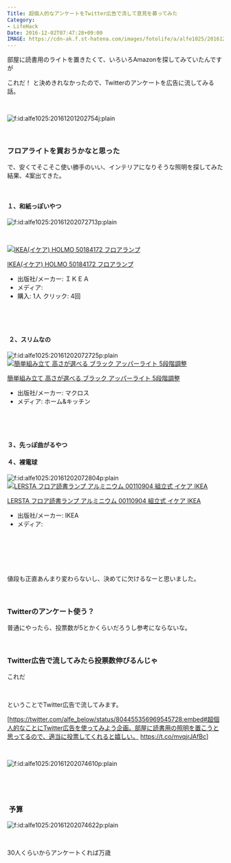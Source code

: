 ```yaml
---
Title: 超個人的なアンケートをTwitter広告で流して意見を募ってみた
Category:
- LifeHack
Date: 2016-12-02T07:47:28+09:00
IMAGE: https://cdn-ak.f.st-hatena.com/images/fotolife/a/alfe1025/20161201/20161201202754.jpg
---
```



部屋に読書用のライトを置きたくて、いろいろAmazonを探してみていたんですが

これだ！ と決めきれなかったので、Twitterのアンケートを広告に流してみる話。

 

<img class="hatena-fotolife" title="f:id:alfe1025:20161201202754j:plain" src="https://cdn-ak.f.st-hatena.com/images/fotolife/a/alfe1025/20161201/20161201202754.jpg" alt="f:id:alfe1025:20161201202754j:plain" />

 

### フロアライトを買おうかなと思った


で、安くてそこそこ使い勝手のいい、インテリアになりそうな照明を探してみた結果、4案出てきた。

 
<h4>１、和紙っぽいやつ</h4>

<img class="hatena-fotolife" title="f:id:alfe1025:20161202072713p:plain" src="https://cdn-ak.f.st-hatena.com/images/fotolife/a/alfe1025/20161202/20161202072713.png" alt="f:id:alfe1025:20161202072713p:plain" />

 
<div class="freezed">
<div class="external-link-detail"><a href="https://www.amazon.co.jp/exec/obidos/ASIN/B005PUTLXW/ab1025-22/"><img class="external-link-detail-image" title="IKEA(イケア) HOLMO 50184172 フロアランプ" src="https://ecx.images-amazon.com/images/I/31dlkQFgjAL._SL160_.jpg" alt="IKEA(イケア) HOLMO 50184172 フロアランプ" /></a>
<div class="external-link-detail-info">
<p class="external-link-detail-title"><a href="https://www.amazon.co.jp/exec/obidos/ASIN/B005PUTLXW/ab1025-22/">IKEA(イケア) HOLMO 50184172 フロアランプ</a>
<ul>
<li><span class="external-link-detail-label">出版社/メーカー:</span> ＩＫＥＡ</li>
<li><span class="external-link-detail-label">メディア:</span></li>
<li><span class="external-link-detail-label">購入</span>: 1人 <span class="external-link-detail-label">クリック</span>: 4回</li>

</ul>
</div>
<div class="external-link-detail-foot"> </div>
</div>
</div>

 
<h4> ２、スリムなの</h4>

<img class="hatena-fotolife" title="f:id:alfe1025:20161202072725p:plain" src="https://cdn-ak.f.st-hatena.com/images/fotolife/a/alfe1025/20161202/20161202072725.png" alt="f:id:alfe1025:20161202072725p:plain" />
<div class="freezed">
<div class="external-link-detail"><a href="https://www.amazon.co.jp/exec/obidos/ASIN/B00XOH4TNK/ab1025-22/"><img class="external-link-detail-image" title="簡単組み立て 高さが選べる ブラック アッパーライト 5段階調整" src="https://ecx.images-amazon.com/images/I/21soiBlL1DL._SL160_.jpg" alt="簡単組み立て 高さが選べる ブラック アッパーライト 5段階調整" /></a>
<div class="external-link-detail-info">
<p class="external-link-detail-title"><a href="https://www.amazon.co.jp/exec/obidos/ASIN/B00XOH4TNK/ab1025-22/">簡単組み立て 高さが選べる ブラック アッパーライト 5段階調整</a>
<ul>
<li><span class="external-link-detail-label">出版社/メーカー:</span> マクロス</li>
<li><span class="external-link-detail-label">メディア:</span> ホーム&amp;キッチン</li>

</ul>
</div>
<div class="external-link-detail-foot"> </div>
</div>
</div>

 
<h4>３、先っぽ曲がるやつ</h4>
<h4>４、裸電球</h4>

<img class="hatena-fotolife" title="f:id:alfe1025:20161202072804p:plain" src="https://cdn-ak.f.st-hatena.com/images/fotolife/a/alfe1025/20161202/20161202072804.png" alt="f:id:alfe1025:20161202072804p:plain" />
<div class="freezed">
<div class="external-link-detail"><a href="https://www.amazon.co.jp/exec/obidos/ASIN/B005F5I0YI/ab1025-22/"><img class="external-link-detail-image" title="LERSTA フロア読書ランプ アルミニウム 00110904 組立式 イケア IKEA" src="https://ecx.images-amazon.com/images/I/316OVgIYWeL._SL160_.jpg" alt="LERSTA フロア読書ランプ アルミニウム 00110904 組立式 イケア IKEA" /></a>
<div class="external-link-detail-info">
<p class="external-link-detail-title"><a href="https://www.amazon.co.jp/exec/obidos/ASIN/B005F5I0YI/ab1025-22/">LERSTA フロア読書ランプ アルミニウム 00110904 組立式 イケア IKEA</a>
<ul>
<li><span class="external-link-detail-label">出版社/メーカー:</span> IKEA</li>
<li><span class="external-link-detail-label">メディア:</span></li>

</ul>
</div>
<div class="external-link-detail-foot"> </div>
</div>
</div>

 

 

値段も正直あんまり変わらないし、決めてに欠けるなーと思いました。

 

### Twitterのアンケート使う？


普通にやったら、投票数が5とかくらいだろうし参考にならないな。

 

### Twitter広告で流してみたら投票数伸びるんじゃ


これだ

 

ということでTwitter広告で流してみます。

[https://twitter.com/alfe_below/status/804455356969545728:embed#超個人的なことにTwitter広告を使ってみよう企画。部屋に読書用の照明を置こうと思ってるので、適当に投票してくれると嬉しい。 https://t.co/mvqjrJAfBc]

 

<img class="hatena-fotolife" title="f:id:alfe1025:20161202074610p:plain" src="https://cdn-ak.f.st-hatena.com/images/fotolife/a/alfe1025/20161202/20161202074610.png" alt="f:id:alfe1025:20161202074610p:plain" />

 

 

###  予算


<img class="hatena-fotolife" title="f:id:alfe1025:20161202074622p:plain" src="https://cdn-ak.f.st-hatena.com/images/fotolife/a/alfe1025/20161202/20161202074622.png" alt="f:id:alfe1025:20161202074622p:plain" />

 

30人くらいからアンケートくれば万歳

 

 
